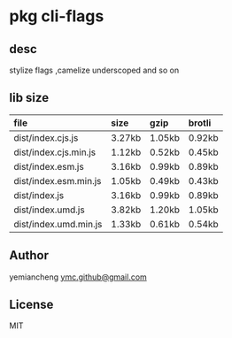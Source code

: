 # pkg cli-flags

## desc
stylize flags ,camelize  underscoped and so on

## lib size  
file | size | gzip | brotli
:---- | :---- | :---- | :----
dist/index.cjs.js | 3.27kb | 1.05kb | 0.92kb
dist/index.cjs.min.js | 1.12kb | 0.52kb | 0.45kb
dist/index.esm.js | 3.16kb | 0.99kb | 0.89kb
dist/index.esm.min.js | 1.05kb | 0.49kb | 0.43kb
dist/index.js | 3.16kb | 0.99kb | 0.89kb
dist/index.umd.js | 3.82kb | 1.20kb | 1.05kb
dist/index.umd.min.js | 1.33kb | 0.61kb | 0.54kb

## Author
yemiancheng <ymc.github@gmail.com>

## License
MIT